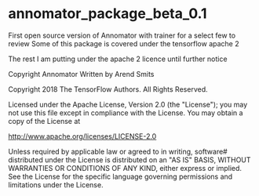 # annomator_package_beta_0.1
First open source version of Annomator with trainer for a select few to review
Some of this package is covered under the tensorflow apache 2

The rest I am putting under the apache 2 licence until further notice

Copyright Annomator
Written by Arend Smits

Copyright 2018 The TensorFlow Authors. All Rights Reserved.

Licensed under the Apache License, Version 2.0 (the "License");
you may not use this file except in compliance with the License.
You may obtain a copy of the License at

http://www.apache.org/licenses/LICENSE-2.0

Unless required by applicable law or agreed to in writing, software# distributed under the License is distributed on an "AS IS" BASIS,
WITHOUT WARRANTIES OR CONDITIONS OF ANY KIND, either express or implied.
See the License for the specific language governing permissions and
limitations under the License.
